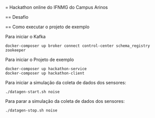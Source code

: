 = Hackathon online do IFNMG do Campus Arinos

== Desafio

== Como executar o projeto de exemplo

Para iniciar o Kafka

```
docker-composer up broker connect control-center schema_registry zookeeper
```

Para iniciar o Projeto de exemplo

```
docker-composer up hackathon-service
docker-composer up hackathon-client
```

Para iniciar a simulação da coleta de dados dos sensores:

```
./datagen-start.sh noise
```

Para parar a simulação da coleta de dados dos sensores:

```
./datagen-stop.sh noise
```
